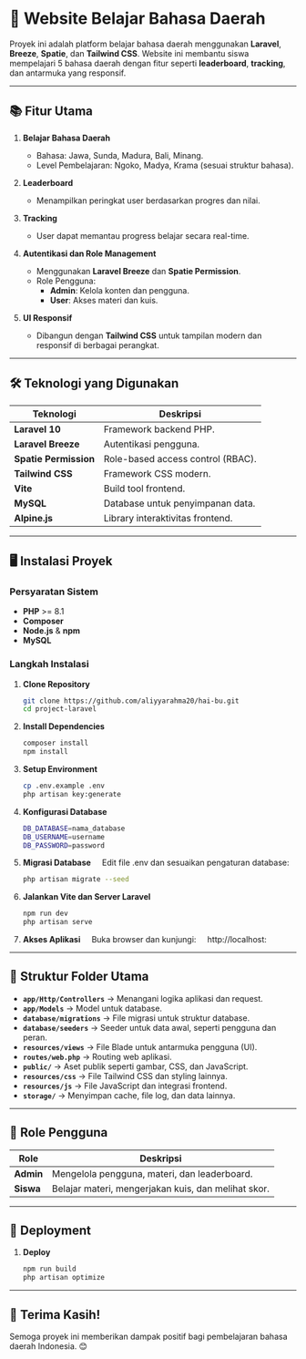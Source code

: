 # 🌟 Website Belajar Bahasa Daerah

Proyek ini adalah platform belajar bahasa daerah menggunakan **Laravel**, **Breeze**, **Spatie**, dan **Tailwind CSS**. Website ini membantu siswa mempelajari 5 bahasa daerah dengan fitur seperti **leaderboard**, **tracking**, dan antarmuka yang responsif.

---

## 📚 Fitur Utama

1. **Belajar Bahasa Daerah**  
   - Bahasa: Jawa, Sunda, Madura, Bali, Minang.  
   - Level Pembelajaran: Ngoko, Madya, Krama (sesuai struktur bahasa).

2. **Leaderboard**  
   - Menampilkan peringkat user berdasarkan progres dan nilai.

3. **Tracking**  
   - User dapat memantau progress belajar secara real-time.

4. **Autentikasi dan Role Management**  
   - Menggunakan **Laravel Breeze** dan **Spatie Permission**.  
   - Role Pengguna:  
     - **Admin**: Kelola konten dan pengguna.  
     - **User**: Akses materi dan kuis.

5. **UI Responsif**  
   - Dibangun dengan **Tailwind CSS** untuk tampilan modern dan responsif di berbagai perangkat.

---

## 🛠️ Teknologi yang Digunakan

| Teknologi             | Deskripsi                          |
|------------------------|------------------------------------|
| **Laravel 10**         | Framework backend PHP.            |
| **Laravel Breeze**     | Autentikasi pengguna.             |
| **Spatie Permission**  | Role-based access control (RBAC). |
| **Tailwind CSS**       | Framework CSS modern.             |
| **Vite**               | Build tool frontend.              |
| **MySQL**              | Database untuk penyimpanan data.  |
| **Alpine.js**          | Library interaktivitas frontend.  |

---

## 🖥️ Instalasi Proyek

### Persyaratan Sistem

- **PHP** >= 8.1  
- **Composer**  
- **Node.js** & **npm**  
- **MySQL**  

### Langkah Instalasi

1. **Clone Repository**
   ```bash
   git clone https://github.com/aliyyarahma20/hai-bu.git
   cd project-laravel
2. **Install Dependencies**
   ```bash
   composer install
   npm install     
3. **Setup Environment**
   ```bash
   cp .env.example .env
   php artisan key:generate
4. **Konfigurasi Database**
   ```bash
   DB_DATABASE=nama_database
   DB_USERNAME=username
   DB_PASSWORD=password   
5. **Migrasi Database**
    Edit file .env dan sesuaikan pengaturan database:
   ```bash
   php artisan migrate --seed
6. **Jalankan Vite dan Server Laravel**
   ```bash
   npm run dev
   php artisan serve
7. **Akses Aplikasi**
    Buka browser dan kunjungi:
    http://localhost:
   
---

## 📂 Struktur Folder Utama

- **`app/Http/Controllers`** → Menangani logika aplikasi dan request.  
- **`app/Models`** → Model untuk database.  
- **`database/migrations`** → File migrasi untuk struktur database.  
- **`database/seeders`** → Seeder untuk data awal, seperti pengguna dan peran.  
- **`resources/views`** → File Blade untuk antarmuka pengguna (UI).  
- **`routes/web.php`** → Routing web aplikasi.  
- **`public/`** → Aset publik seperti gambar, CSS, dan JavaScript.  
- **`resources/css`** → File Tailwind CSS dan styling lainnya.  
- **`resources/js`** → File JavaScript dan integrasi frontend.  
- **`storage/`** → Menyimpan cache, file log, dan data lainnya.  

---

## 👥 Role Pengguna

| Role      | Deskripsi                                   |
|-----------|--------------------------------------------|
| **Admin** | Mengelola pengguna, materi, dan leaderboard. |
| **Siswa** | Belajar materi, mengerjakan kuis, dan melihat skor. |

---

## 🚀 Deployment

1. **Deploy**
   ```bash
   npm run build
   php artisan optimize

---

## 🎉 Terima Kasih!
Semoga proyek ini memberikan dampak positif bagi pembelajaran bahasa daerah Indonesia. 😊
